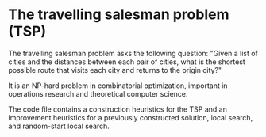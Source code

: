 # The travelling salesman problem (TSP)
The travelling salesman problem asks the following question: "Given a list of cities and the distances between each pair of cities, what is the shortest possible route that visits each city and returns to the origin city?" 

It is an NP-hard problem in combinatorial optimization, important in operations research and theoretical computer science.

The code file contains a construction heuristics for the TSP and an improvement heuristics for a previously constructed solution, local search, and random-start local search.
